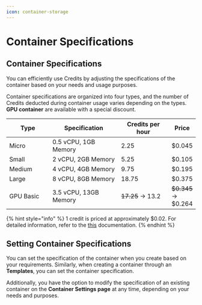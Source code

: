```yaml
---
icon: container-storage
---
```


# Container Specifications

## Container Specifications <a href="#container-specifications" id="container-specifications"></a>

You can efficiently use Credits by adjusting the specifications of the container based on your needs and usage purposes.

Container specifications are organized into four types, and the number of Credits deducted during container usage varies depending on the types. **GPU container** are available with a special discount.

<table><thead><tr><th width="141">Type</th><th width="238">Specification</th><th width="188">Credits per hour</th><th>Price</th></tr></thead><tbody><tr><td>Micro</td><td>0.5 vCPU, 1GB Memory</td><td>2.25</td><td>$0.045</td></tr><tr><td>Small</td><td>2 vCPU, 2GB Memory</td><td>5.25</td><td>$0.105</td></tr><tr><td>Medium</td><td>4 vCPU, 4GB Memory</td><td>9.75</td><td>$0.195</td></tr><tr><td>Large</td><td>8 vCPU, 8GB Memory</td><td>18.75</td><td>$0.375</td></tr><tr><td>GPU Basic</td><td>3.5 vCPU, 13GB Memory</td><td><del>17.25</del> → 13.2</td><td><del>$0.345</del> → $0.264</td></tr></tbody></table>

{% hint style="info" %}
1 credit is priced at approximately $0.02. For detailed information, refer to the [this](https://help.goorm.io/en/goormide/credits/about) documentation.
{% endhint %}

## Setting Container Specifications <a href="#setting-container-specifications" id="setting-container-specifications"></a>

You can set the specification of the container when you create based on your requirements. Similarly, when creating a container through an **Templates**, you can set the container specification.

Additionally, you have the option to modify the specification of an existing container on the **Container Settings page** at any time, depending on your needs and purposes.
